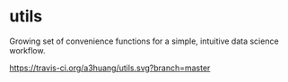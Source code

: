 # utils
Growing set of convenience functions for a simple, intuitive data science workflow.

https://travis-ci.org/a3huang/utils.svg?branch=master
